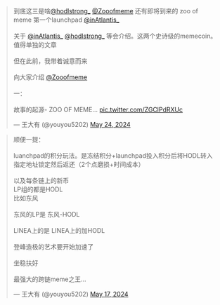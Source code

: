 <blockquote class="twitter-tweet"><p lang="zh" dir="ltr">到底这三是啥<a href="https://twitter.com/hodlstrong_?ref_src=twsrc%5Etfw">@hodlstrong_</a> <a href="https://twitter.com/Zooofmeme?ref_src=twsrc%5Etfw">@Zooofmeme</a> 还有即将到来的 zoo of meme 第一个launchpad <a href="https://twitter.com/inAtlantis_?ref_src=twsrc%5Etfw">@inAtlantis_</a> <br><br>关于 <a href="https://twitter.com/inAtlantis_?ref_src=twsrc%5Etfw">@inAtlantis_</a> <a href="https://twitter.com/hodlstrong_?ref_src=twsrc%5Etfw">@hodlstrong_</a> 等会介绍。这两个史诗级的memecoin。值得单独的文章<br><br>但在此前，我带着诚意而来<br><br>向大家介绍 <a href="https://twitter.com/Zooofmeme?ref_src=twsrc%5Etfw">@Zooofmeme</a> <br><br>一： <br><br>故事的起源- ZOO OF MEME… <a href="https://t.co/ZGClPdRXUc">pic.twitter.com/ZGClPdRXUc</a></p>&mdash; 王大有 (@youyou5202) <a href="https://twitter.com/youyou5202/status/1794009097416933759?ref_src=twsrc%5Etfw">May 24, 2024</a></blockquote>

<blockquote class="twitter-tweet">
	<p lang="zh" dir="ltr">顺便一提：<br><br>luanchpad的积分玩法。是冻结积分+launchpad投入积分后将HODL转入指定地址锁定然后返还（2个点磨损+时间成本）<br><br>以及每条链上的新币<br>LP组的都是HODL<br>比如东风<br><br>东风的LP是 东风-HODL<br><br>LINEA上的是 LINEA上的加HODL<br><br>登峰造极的艺术要开始加速了<br><br>坐稳扶好<br><br>最强大的跨链meme之王…</p>&mdash; 王大有 (@youyou5202) <a href="https://twitter.com/youyou5202/status/1791605922424406456?ref_src=twsrc%5Etfw">May 17, 2024</a>
</blockquote>

<script async src="https://platform.twitter.com/widgets.js" charset="utf-8"></script>